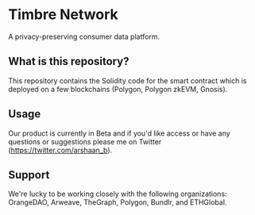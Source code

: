 # Timbre Network

A privacy-preserving consumer data platform.

## What is this repository?

This repository contains the Solidity code for the smart contract which is deployed on a few blockchains (Polygon, Polygon zkEVM, Gnosis).

## Usage

Our product is currently in Beta and if you'd like access or have any questions or suggestions please me on Twitter (https://twitter.com/arshaan_b).

## Support

We're lucky to be working closely with the following organizations: OrangeDAO, Arweave, TheGraph, Polygon, Bundlr, and ETHGlobal.
